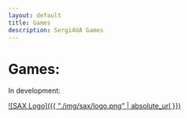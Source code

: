 ```yaml
---
layout: default
title: Games
description: Sergi4UA Games
---
```

# Games:

In development:

[![SAX Logo]({{ "./img/sax/logo.png" | absolute_url }})](./sax/)
